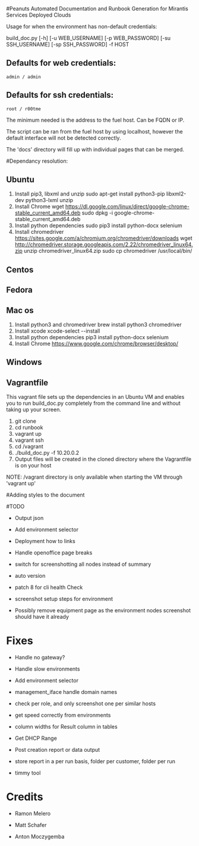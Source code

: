 #Peanuts
Automated Documentation and Runbook Generation for Mirantis Services Deployed Clouds

Usage for when the environment has non-default credentials:

build_doc.py [-h] [-u WEB_USERNAME] [-p WEB_PASSWORD]
        [-su SSH_USERNAME] [-sp SSH_PASSWORD] -f HOST

## Defaults for web credentials:

`admin / admin`

## Defaults for ssh credentials:

`root / r00tme`

The minimum needed is the address to the fuel host. Can be FQDN or IP.

The script can be ran from the fuel host by using localhost, however the default interface will not be detected correctly.

The 'docs' directory will fill up with individual pages that can be merged.

#Dependancy resolution:

## Ubuntu
1. Install pip3, libxml and unzip
  sudo apt-get install python3-pip libxml2-dev python3-lxml unzip
2. Install Chrome
  wget https://dl.google.com/linux/direct/google-chrome-stable_current_amd64.deb
  sudo dpkg -i google-chrome-stable_current_amd64.deb
3. Install python dependencies
  sudo pip3 install python-docx selenium
4. Install chromedriver
  https://sites.google.com/a/chromium.org/chromedriver/downloads
  wget http://chromedriver.storage.googleapis.com/2.22/chromedriver_linux64.zip
  unzip chromedriver_linux64.zip
  sudo cp chromedriver /usr/local/bin/

## Centos

## Fedora

## Mac os

1. Install python3 and chromedriver
  brew install python3 chromedriver
2. Install xcode
  xcode-select --install
3. Install python dependencies
  pip3 install python-docx selenium
4. Install Chrome
  https://www.google.com/chrome/browser/desktop/

## Windows

## Vagrantfile

This vagrant file sets up the dependencies in an Ubuntu VM and enables you to run build_doc.py completely from the command line and without taking up your screen.

1. git clone
2. cd runbook
3. vagrant up
4. vagrant ssh
5. cd /vagrant
6. ./build_doc.py -f 10.20.0.2
7. Output files will be created in the cloned directory where the Vagrantfile is on your host

NOTE: /vagrant directory is only available when starting the VM through 'vagrant up'

#Adding styles to the document

#TODO

* Output json

* Add environment selector

* Deployment how to links

* Handle openoffice page breaks

* switch for screenshotting all nodes instead of summary

* auto version

* patch 8 for cli health Check

* screenshot setup steps for environment

* Possibly remove equipment page as the environment nodes screenshot should have it already

# Fixes

* Handle no gateway?

* Handle slow environments

* Add environment selector

* management_iface handle domain names

* check per role, and only screenshot one per similar hosts

* get speed correctly from environments

* column widths for Result column in tables

* Get DHCP Range

* Post creation report or data output

* store report in a per run basis, folder per customer, folder per run

* timmy tool

# Credits
* Ramon Melero

* Matt Schafer

* Anton Moczygemba
